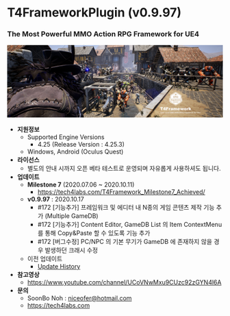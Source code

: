 # T4FrameworkPlugin (v0.9.97)
### The Most Powerful MMO Action RPG Framework for UE4

![Epic_MegaGrants_Recipient](./T4Framework_Title.png)

- **지원정보**
  - Supported Engine Versions
    - 4.25 (Release Version : 4.25.3)
  - Windows, Android (Oculus Quest)
- **라이선스**
  - 별도의 안내 시까지 오픈 베타 테스트로 운영되며 자유롭게 사용하셔도 됩니다.
- **업데이트**
  - **Milestone 7** (2020.07.06 ~ 2020.10.11)
    - https://tech4labs.com/T4Framework_Milestone7_Achieved/
  - **v0.9.97** : 2020.10.17
	- #172 [기능추가] 프레임워크 및 에디터 내 N종의 게임 콘텐츠 제작 기능 추가 (Multiple GameDB)
	- #172 [기능추가] Content Editor, GameDB List 의 Item ContextMenu 를 통해 Copy&Paste 할 수 있도록 기능 추가
	- #172 [버그수정] PC/NPC 의 기본 무기가 GameDB 에 존재하지 않을 경우 발생하던 크래시 수정
  - 이전 업데이트
    - [Update History](./UpdateHistory.md)
- **참고영상**
  - https://www.youtube.com/channel/UCoVNwMxu9CUzc92zGYN4l6A
- **문의**
  - SoonBo Noh : <niceofer@hotmail.com>
  - <https://tech4labs.com>
